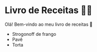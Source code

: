 # Livro de Receitas :man_cook:

Olá! Bem-vindo ao meu livro de receitas :wave:

* Strogonoff de frango
* Pavê
* Torta